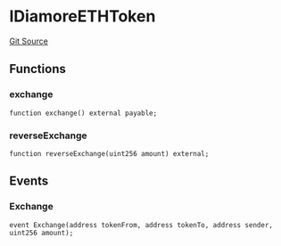 # IDiamoreETHToken
[Git Source](https://github.com/DiamoreMarket/smart_contracts_sol/blob/edd6ba9db54e37902a75d85bd6f76310c4976943/contracts/interfaces/IDiamoreETHToken.sol)


## Functions
### exchange


```solidity
function exchange() external payable;
```

### reverseExchange


```solidity
function reverseExchange(uint256 amount) external;
```

## Events
### Exchange

```solidity
event Exchange(address tokenFrom, address tokenTo, address sender, uint256 amount);
```

